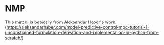 # NMP
This materil is basically from Aleksandar Haber's work. (https://aleksandarhaber.com/model-predictive-control-mpc-tutorial-1-unconstrained-formulation-derivation-and-implementation-in-python-from-scratch/)


